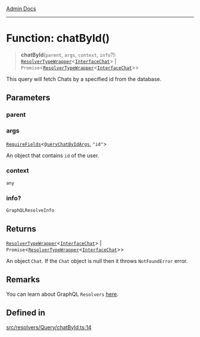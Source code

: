 [Admin Docs](/)

***

# Function: chatById()

> **chatById**(`parent`, `args`, `context`, `info`?): [`ResolverTypeWrapper`](../../../../types/generatedGraphQLTypes/type-aliases/ResolverTypeWrapper.md)\<[`InterfaceChat`](../../../../models/Chat/interfaces/InterfaceChat.md)\> \| `Promise`\<[`ResolverTypeWrapper`](../../../../types/generatedGraphQLTypes/type-aliases/ResolverTypeWrapper.md)\<[`InterfaceChat`](../../../../models/Chat/interfaces/InterfaceChat.md)\>\>

This query will fetch Chats by a specified id from the database.

## Parameters

### parent

### args

[`RequireFields`](../../../../types/generatedGraphQLTypes/type-aliases/RequireFields.md)\<[`QueryChatByIdArgs`](../../../../types/generatedGraphQLTypes/type-aliases/QueryChatByIdArgs.md), `"id"`\>

An object that contains `id` of the user.

### context

`any`

### info?

`GraphQLResolveInfo`

## Returns

[`ResolverTypeWrapper`](../../../../types/generatedGraphQLTypes/type-aliases/ResolverTypeWrapper.md)\<[`InterfaceChat`](../../../../models/Chat/interfaces/InterfaceChat.md)\> \| `Promise`\<[`ResolverTypeWrapper`](../../../../types/generatedGraphQLTypes/type-aliases/ResolverTypeWrapper.md)\<[`InterfaceChat`](../../../../models/Chat/interfaces/InterfaceChat.md)\>\>

An object `Chat`.
If the `Chat` object is null then it throws `NotFoundError` error.

## Remarks

You can learn about GraphQL `Resolvers`
[here](https://www.apollographql.com/docs/apollo-server/data/resolvers/).

## Defined in

[src/resolvers/Query/chatById.ts:14](https://github.com/Suyash878/talawa-api/blob/cfd688207611ba245c99edd8dbaccb2cdbf6a043/src/resolvers/Query/chatById.ts#L14)
